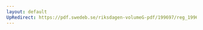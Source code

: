 ```yaml
---
layout: default
UpRedirect: https://pdf.swedeb.se/riksdagen-volumeG-pdf/199697/reg_199697/reg_199697_0242.pdf
---
```

